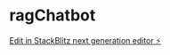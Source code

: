 # ragChatbot

[Edit in StackBlitz next generation editor ⚡️](https://stackblitz.com/~/github.com/zeeshah24/ragChatbot)